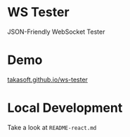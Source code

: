 # WS Tester

JSON-Friendly WebSocket Tester

# Demo

<a href="https://takasoft.github.io/ws-tester" target="_blank">takasoft.github.io/ws-tester</a>

# Local Development

Take a look at `README-react.md`
